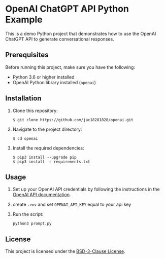 # OpenAI ChatGPT API Python Example

This is a demo Python project that demonstrates how to use the OpenAI ChatGPT API to generate conversational responses.

## Prerequisites

Before running this project, make sure you have the following:

- Python 3.6 or higher installed
- OpenAI Python library installed (`openai`)

## Installation

1. Clone this repository:

    ```shell
    $ git clone https://github.com/jac18281828/openai.git
    ```

2. Navigate to the project directory:

    ```shell
    $ cd openai
    ```

3. Install the required dependencies:

    ```shell
    $ pip3 install --upgrade pip
    $ pip3 install -r requirements.txt
    ```

## Usage

1. Set up your OpenAI API credentials by following the instructions in the [OpenAI API documentation](https://docs.openai.com/authentication/).

2. create `.env` and set `OPENAI_API_KEY` equal to your api key

3. Run the script:

    ```shell
    python3 prompt.py
    ```

## License

This project is licensed under the [BSD-3-Clause License](LICENSE).
